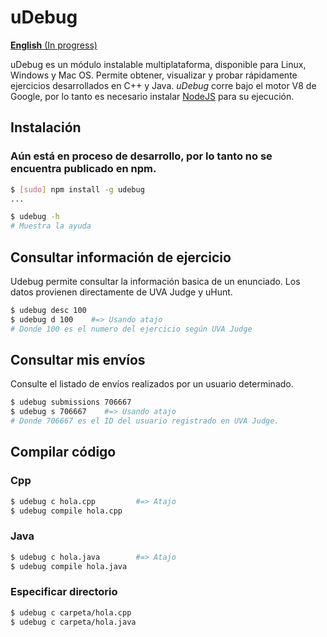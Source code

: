 # uDebug

[**English** (In progress)](./docs/en.md)

uDebug es un módulo instalable multiplataforma, disponible para Linux, Windows y Mac OS.
Permite obtener, visualizar y probar rápidamente ejercicios desarrollados en C++ y Java. *uDebug* corre bajo el motor V8 de Google, por lo tanto es necesario instalar [NodeJS](https://nodejs.org/es) para su ejecución.

## Instalación

### Aún está en proceso de desarrollo, por lo tanto no se encuentra publicado en npm.

```bash
$ [sudo] npm install -g udebug
...

$ udebug -h
# Muestra la ayuda
```

## Consultar información de ejercicio
Udebug permite consultar la información basica de un enunciado. Los datos provienen directamente de UVA Judge y uHunt.

```bash
$ udebug desc 100
$ udebug d 100    #=> Usando atajo
# Donde 100 es el numero del ejercicio según UVA Judge
```

## Consultar mis envíos
Consulte el listado de envíos realizados por un usuario determinado.

```bash
$ udebug submissions 706667
$ udebug s 706667    #=> Usando atajo
# Donde 706667 es el ID del usuario registrado en UVA Judge.
```


## Compilar código

### Cpp
```bash
$ udebug c hola.cpp         #=> Atajo
$ udebug compile hola.cpp
```

### Java
```bash
$ udebug c hola.java        #=> Atajo
$ udebug compile hola.java
```

### Especificar directorio
```bash
$ udebug c carpeta/hola.cpp
$ udebug c carpeta/hola.java
```